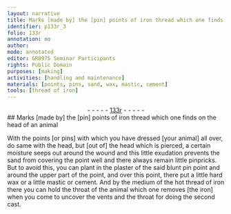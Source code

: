 ```yaml
---
layout: narrative
title: Marks [made by] the [pin] points of iron thread which one finds on the head of an animal
identifier: p133r_3
folio: 133r
annotation: no
author:
mode: annotated
editor: GR8975 Seminar Participants
rights: Public Domain
purposes: [making]
activities: [handling and maintenance]
materials: [points, pins, sand, wax, mastic, cement]
tools: [thread of iron]
---
```


 <div class="folio" align="center">- - - - - <a href="http://gallica.bnf.fr/ark:/12148/btv1b10500001g/f271.image" target="_blank">133r</a> - - - - - </div> 
## Marks [made by] the [pin] points of iron thread which one finds on the head of an animal

  <span class="activity"></span> 
 With the <span class="material">points</span> [or <span class="material">pins</span>] with which you have dressed [your animal] all over, do same with the head, but [out of] the head which is pierced, a certain moisture seeps out around the wound and this little exudation prevents the <span class="material">sand</span> from covering the point well and there always remain little pinpricks. But to avoid this, you can plant in the plaster of the said blunt pin point and around the upper part of the point, and over this point, there put a little hard <span class="material">wax</span> or a little <span class="material">mastic</span> or <span class="material">cement</span>. And by the medium of the hot <span class="tool">thread of iron</span> there you can hold the throat of the animal which one removes [the iron] when you come to uncover the vents and the throat for doing the second cast. 
 